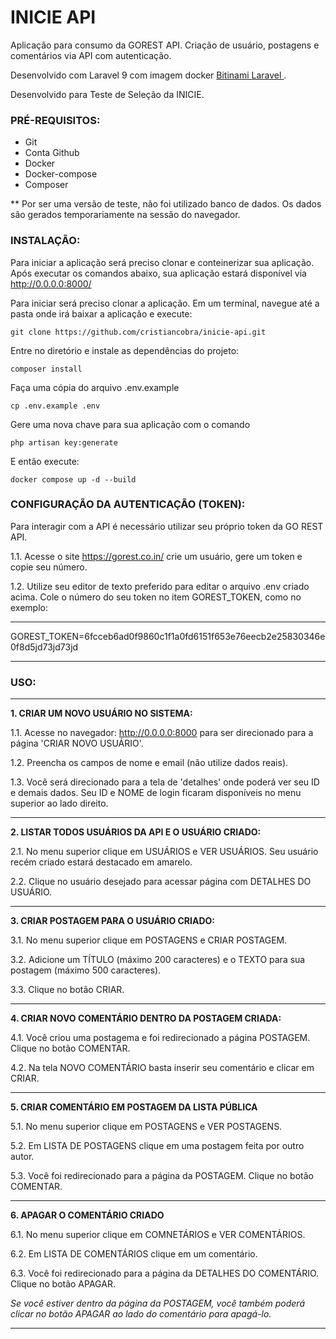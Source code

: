 
# INICIE API
Aplicação para consumo da GOREST API. Criação de usuário, postagens e comentários via API com autenticação.

Desenvolvido com Laravel 9 com imagem docker <a href='https://hub.docker.com/r/bitnami/laravel'>Bitinami Laravel </a>.

Desenvolvido para Teste de Seleção da INICIE.

### PRÉ-REQUISITOS:
- Git
- Conta Github
- Docker
- Docker-compose
- Composer

** Por ser uma versão de teste, não foi utilizado banco de dados. Os dados são gerados temporariamente na sessão do navegador.

### INSTALAÇÃO:
Para iniciar a aplicação será preciso clonar e conteinerizar sua aplicação. Após executar os comandos abaixo, sua aplicação estará disponível via http://0.0.0.0:8000/

Para iniciar será preciso clonar a aplicação. Em um terminal, navegue até a pasta onde irá baixar a aplicação e execute:

```
git clone https://github.com/cristiancobra/inicie-api.git
```


Entre no diretório e instale as dependências do projeto:

```
composer install
```

Faça uma cópia do arquivo .env.example

```
cp .env.example .env
```

Gere uma nova chave para sua aplicação com o comando

```
php artisan key:generate
```

E então execute:

```
docker compose up -d --build
```

### CONFIGURAÇÃO DA AUTENTICAÇÃO (TOKEN):
Para interagir com a API é necessário utilizar seu próprio token da GO REST API.

1.1. Acesse o site https://gorest.co.in/ crie um usuário, gere um token e copie seu número.

1.2. Utilize seu editor de texto preferido para editar o arquivo .env criado acima. Cole o número do seu token no item GOREST_TOKEN, como no exemplo:

***
GOREST_TOKEN=6fcceb6ad0f9860c1f1a0fd6151f653e76eecb2e25830346e0f8d5jd73jd73jd
***


### USO:

---

**1. CRIAR UM NOVO USUÁRIO NO SISTEMA:**

1.1. Acesse no navegador: http://0.0.0.0:8000 para ser direcionado para a página 'CRIAR NOVO USUÁRIO'.

1.2. Preencha os campos de nome e email (não utilize dados reais).

1.3. Você será direcionado para a tela de 'detalhes' onde poderá ver seu ID e demais dados. Seu ID e NOME de login ficaram disponíveis no menu superior ao lado direito.

---

**2. LISTAR TODOS USUÁRIOS DA API E O USUÁRIO CRIADO:**

2.1. No menu superior clique em USUÁRIOS e VER USUÁRIOS. Seu usuário recém criado estará destacado em amarelo.

2.2. Clique no usuário desejado para acessar página com DETALHES DO USUÁRIO.

---

**3. CRIAR POSTAGEM PARA O USUÁRIO CRIADO:**

3.1. No menu superior clique em POSTAGENS e CRIAR POSTAGEM.

3.2. Adicione um TÍTULO (máximo 200 caracteres) e o TEXTO para sua postagem (máximo 500 caracteres).

3.3. Clique no botão CRIAR.

---

**4. CRIAR NOVO COMENTÁRIO DENTRO DA POSTAGEM CRIADA:**

4.1. Você criou uma postagema e foi redirecionado a página POSTAGEM. Clique no botão COMENTAR.

4.2. Na tela NOVO COMENTÁRIO basta inserir seu comentário e clicar em CRIAR.

---

**5. CRIAR COMENTÁRIO EM POSTAGEM DA LISTA PÚBLICA**

5.1. No menu superior clique em POSTAGENS e VER POSTAGENS.

5.2. Em LISTA DE POSTAGENS clique em uma postagem feita por outro autor.

5.3. Você foi redirecionado para a página da POSTAGEM. Clique no botão COMENTAR.

---

**6. APAGAR O COMENTÁRIO CRIADO**

6.1. No menu superior clique em COMNETÁRIOS e VER COMENTÁRIOS.

6.2. Em LISTA DE COMENTÁRIOS clique em um comentário.

6.3. Você foi redirecionado para a página da DETALHES DO COMENTÁRIO. Clique no botão APAGAR.

*Se você estiver dentro da página da POSTAGEM, você também poderá clicar no botão APAGAR ao lado do comentário para apagá-lo.*

---
